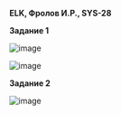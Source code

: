 **ELK, Фролов И.Р., SYS-28**

**Задание 1**

![image](https://github.com/beast86m/11_3_ELK/assets/47268167/c82f8aaa-96b6-434d-a82c-469ac3087909)


![image](https://github.com/beast86m/11_3_ELK/assets/47268167/4d586a1f-a777-46d6-9a0e-e7787bd4c71b)


**Задание 2**

![image](https://github.com/beast86m/11_3_ELK/assets/47268167/4f6ff8c7-d135-4e53-9d7b-5830ad84b1cb)
